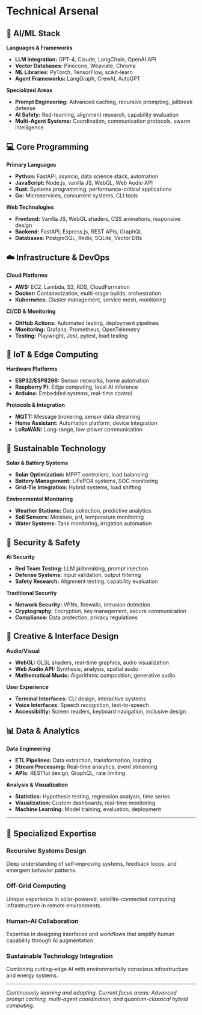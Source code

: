 # Technical Arsenal

## 🤖 AI/ML Stack
**Languages & Frameworks**
- **LLM Integration:** GPT-4, Claude, LangChain, OpenAI API
- **Vector Databases:** Pinecone, Weaviate, Chroma
- **ML Libraries:** PyTorch, TensorFlow, scikit-learn
- **Agent Frameworks:** LangGraph, CrewAI, AutoGPT

**Specialized Areas**
- **Prompt Engineering:** Advanced caching, recursive prompting, jailbreak defense
- **AI Safety:** Red-teaming, alignment research, capability evaluation
- **Multi-Agent Systems:** Coordination, communication protocols, swarm intelligence

## 💻 Core Programming
**Primary Languages**
- **Python:** FastAPI, asyncio, data science stack, automation
- **JavaScript:** Node.js, vanilla JS, WebGL, Web Audio API
- **Rust:** Systems programming, performance-critical applications
- **Go:** Microservices, concurrent systems, CLI tools

**Web Technologies**
- **Frontend:** Vanilla JS, WebGL shaders, CSS animations, responsive design
- **Backend:** FastAPI, Express.js, REST APIs, GraphQL
- **Databases:** PostgreSQL, Redis, SQLite, Vector DBs

## ☁️ Infrastructure & DevOps
**Cloud Platforms**
- **AWS:** EC2, Lambda, S3, RDS, CloudFormation
- **Docker:** Containerization, multi-stage builds, orchestration
- **Kubernetes:** Cluster management, service mesh, monitoring

**CI/CD & Monitoring**
- **GitHub Actions:** Automated testing, deployment pipelines
- **Monitoring:** Grafana, Prometheus, OpenTelemetry
- **Testing:** Playwright, Jest, pytest, load testing

## 🏡 IoT & Edge Computing
**Hardware Platforms**
- **ESP32/ESP8266:** Sensor networks, home automation
- **Raspberry Pi:** Edge computing, local AI inference
- **Arduino:** Embedded systems, real-time control

**Protocols & Integration**
- **MQTT:** Message brokering, sensor data streaming
- **Home Assistant:** Automation platform, device integration
- **LoRaWAN:** Long-range, low-power communication

## 🔋 Sustainable Technology
**Solar & Battery Systems**
- **Solar Optimization:** MPPT controllers, load balancing
- **Battery Management:** LiFePO4 systems, SOC monitoring
- **Grid-Tie Integration:** Hybrid systems, load shifting

**Environmental Monitoring**
- **Weather Stations:** Data collection, predictive analytics
- **Soil Sensors:** Moisture, pH, temperature monitoring
- **Water Systems:** Tank monitoring, irrigation automation

## 🔐 Security & Safety
**AI Security**
- **Red Team Testing:** LLM jailbreaking, prompt injection
- **Defense Systems:** Input validation, output filtering
- **Safety Research:** Alignment testing, capability evaluation

**Traditional Security**
- **Network Security:** VPNs, firewalls, intrusion detection
- **Cryptography:** Encryption, key management, secure communication
- **Compliance:** Data protection, privacy regulations

## 🎨 Creative & Interface Design
**Audio/Visual**
- **WebGL:** GLSL shaders, real-time graphics, audio visualization
- **Web Audio API:** Synthesis, analysis, spatial audio
- **Mathematical Music:** Algorithmic composition, generative audio

**User Experience**
- **Terminal Interfaces:** CLI design, interactive systems
- **Voice Interfaces:** Speech recognition, text-to-speech
- **Accessibility:** Screen readers, keyboard navigation, inclusive design

## 📊 Data & Analytics
**Data Engineering**
- **ETL Pipelines:** Data extraction, transformation, loading
- **Stream Processing:** Real-time analytics, event streaming
- **APIs:** RESTful design, GraphQL, rate limiting

**Analysis & Visualization**
- **Statistics:** Hypothesis testing, regression analysis, time series
- **Visualization:** Custom dashboards, real-time monitoring
- **Machine Learning:** Model training, evaluation, deployment

---

## 🎯 Specialized Expertise

### Recursive Systems Design
Deep understanding of self-improving systems, feedback loops, and emergent behavior patterns.

### Off-Grid Computing
Unique experience in solar-powered, satellite-connected computing infrastructure in remote environments.

### Human-AI Collaboration
Expertise in designing interfaces and workflows that amplify human capability through AI augmentation.

### Sustainable Technology Integration
Combining cutting-edge AI with environmentally conscious infrastructure and energy systems.

---

*Continuously learning and adapting. Current focus areas: Advanced prompt caching, multi-agent coordination, and quantum-classical hybrid computing.*